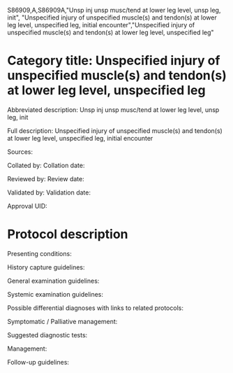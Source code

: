 S86909,A,S86909A,"Unsp inj unsp musc/tend at lower leg level, unsp leg, init", "Unspecified injury of unspecified muscle(s) and tendon(s) at lower leg level, unspecified leg, initial encounter","Unspecified injury of unspecified muscle(s) and tendon(s) at lower leg level, unspecified leg"
# Category title: Unspecified injury of unspecified muscle(s) and tendon(s) at lower leg level, unspecified leg

Abbreviated description: Unsp inj unsp musc/tend at lower leg level, unsp leg, init

Full description: Unspecified injury of unspecified muscle(s) and tendon(s) at lower leg level, unspecified leg, initial encounter

Sources:

Collated by:
Collation date:

Reviewed by:
Review date:

Validated by:
Validation date:

Approval UID:

# Protocol description

Presenting conditions:

History capture guidelines:

General examination guidelines:

Systemic examination guidelines:

Possible differential diagnoses with links to related protocols:

Symptomatic / Palliative management:

Suggested diagnostic tests:

Management:

Follow-up guidelines:
